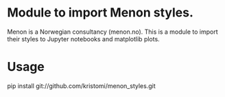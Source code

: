 # Module to import Menon styles.

Menon is a Norwegian consultancy (menon.no). This is a module to import their
styles to Jupyter notebooks and matplotlib plots.


# Usage
pip install git://github.com/kristomi/menon_styles.git
